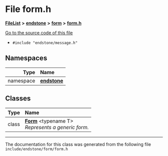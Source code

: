 

# File form.h



[**FileList**](files.md) **>** [**endstone**](dir_6cf277b678674f97c7a2b6b3b2447b33.md) **>** [**form**](dir_0fd3b458603af3963ebb9c312a9238ec.md) **>** [**form.h**](form_8h.md)

[Go to the source code of this file](form_8h_source.md)



* `#include "endstone/message.h"`













## Namespaces

| Type | Name |
| ---: | :--- |
| namespace | [**endstone**](namespaceendstone.md) <br> |


## Classes

| Type | Name |
| ---: | :--- |
| class | [**Form**](classendstone_1_1Form.md) &lt;typename T&gt;<br>_Represents a generic form._  |



















































------------------------------
The documentation for this class was generated from the following file `include/endstone/form/form.h`

